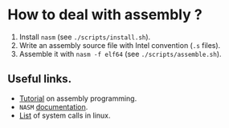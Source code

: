 # How to deal with assembly ?

1. Install `nasm` (see `./scripts/install.sh`).
2. Write an assembly source file with Intel convention (`.s` files).
3. Assemble it with `nasm -f elf64` (see `./scripts/assemble.sh`).

## Useful links.

- [Tutorial](https://www.tutorialspoint.com/assembly_programming/assembly_basic_syntax.htm) on assembly programming.
- `NASM` [documentation](https://www.nasm.us/xdoc/2.15.05/html/nasmdoc0.html).
- [List](https://blog.rchapman.org/posts/Linux_System_Call_Table_for_x86_64/) of system calls in linux.
